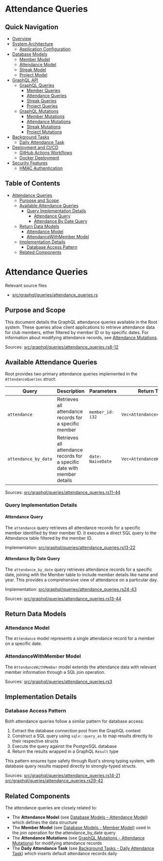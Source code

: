 # Attendance Queries

## Quick Navigation

- [Overview](1-overview.md)
- [System Architecture](2-system-architecture.md)
  - [Application Configuration](2.1-application-configuration.md)
- [Database Models](3-database-models.md)
  - [Member Model](3.1-member-model.md)
  - [Attendance Model](3.2-attendance-model.md)
  - [Streak Model](3.3-streak-model.md)
  - [Project Model](3.4-project-model.md)
- [GraphQL API](4-graphql-api.md)
  - [GraphQL Queries](4.1-graphql-queries.md)
    - [Member Queries](4.1.1-member-queries.md)
    - [Attendance Queries](4.1.2-attendance-queries.md)
    - [Streak Queries](4.1.3-streak-queries.md)
    - [Project Queries](4.1.4-project-queries.md)
  - [GraphQL Mutations](4.2-graphql-mutations.md)
    - [Member Mutations](4.2.1-member-mutations.md)
    - [Attendance Mutations](4.2.2-attendance-mutations.md)
    - [Streak Mutations](4.2.3-streak-mutations.md)
    - [Project Mutations](4.2.4-project-mutations.md)
- [Background Tasks](5-background-tasks.md)
  - [Daily Attendance Task](5.1-daily-attendance-task.md)
- [Deployment and CI/CD](6-deployment-and-cicd.md)
  - [GitHub Actions Workflows](6.1-github-actions-workflows.md)
  - [Docker Deployment](6.2-docker-deployment.md)
- [Security Features](7-security-features.md)
  - [HMAC Authentication](7.1-hmac-authentication.md)

## Table of Contents

- [Attendance Queries](#attendance-queries)
  - [Purpose and Scope](#purpose-and-scope)
  - [Available Attendance Queries](#available-attendance-queries)
    - [Query Implementation Details](#query-implementation-details)
      - [Attendance Query](#attendance-query)
      - [Attendance By Date Query](#attendance-by-date-query)
  - [Return Data Models](#return-data-models)
    - [Attendance Model](#attendance-model)
    - [AttendanceWithMember Model](#attendancewithmember-model)
  - [Implementation Details](#implementation-details)
    - [Database Access Pattern](#database-access-pattern)
  - [Related Components](#related-components)

# Attendance Queries

Relevant source files

* [src/graphql/queries/attendance\_queries.rs](https://github.com/amfoss/root/blob/2b58803d/src/graphql/queries/attendance_queries.rs)

## Purpose and Scope

This document details the GraphQL attendance queries available in the Root system. These queries allow client applications to retrieve attendance data for club members, either filtered by member ID or by specific dates. For information about modifying attendance records, see [Attendance Mutations](/amfoss/root/4.2.2-attendance-mutations).

Sources: [src/graphql/queries/attendance\_queries.rs8-12](https://github.com/amfoss/root/blob/2b58803d/src/graphql/queries/attendance_queries.rs#L8-L12)

## Available Attendance Queries

Root provides two primary attendance queries implemented in the `AttendanceQueries` struct:

| Query | Description | Parameters | Return Type |
| --- | --- | --- | --- |
| `attendance` | Retrieves all attendance records for a specific member | `member_id: i32` | `Vec<Attendance>` |
| `attendance_by_date` | Retrieves all attendance records for a specific date with member details | `date: NaiveDate` | `Vec<AttendanceWithMember>` |

Sources: [src/graphql/queries/attendance\_queries.rs11-44](https://github.com/amfoss/root/blob/2b58803d/src/graphql/queries/attendance_queries.rs#L11-L44)

### Query Implementation Details

#### Attendance Query

The `attendance` query retrieves all attendance records for a specific member identified by their member ID. It executes a direct SQL query to the Attendance table filtered by the member ID.

Implementation:
[src/graphql/queries/attendance\_queries.rs13-22](https://github.com/amfoss/root/blob/2b58803d/src/graphql/queries/attendance_queries.rs#L13-L22)

#### Attendance By Date Query

The `attendance_by_date` query retrieves attendance records for a specific date, joining with the Member table to include member details like name and year. This provides a comprehensive view of attendance on a particular day.

Implementation:
[src/graphql/queries/attendance\_queries.rs24-43](https://github.com/amfoss/root/blob/2b58803d/src/graphql/queries/attendance_queries.rs#L24-L43)

Sources: [src/graphql/queries/attendance\_queries.rs13-44](https://github.com/amfoss/root/blob/2b58803d/src/graphql/queries/attendance_queries.rs#L13-L44)


## Return Data Models

### Attendance Model

The `Attendance` model represents a single attendance record for a member on a specific date.

### AttendanceWithMember Model

The `AttendanceWithMember` model extends the attendance data with relevant member information through a SQL join operation.

Sources: [src/graphql/queries/attendance\_queries.rs3](https://github.com/amfoss/root/blob/2b58803d/src/graphql/queries/attendance_queries.rs#L3-L3)



## Implementation Details

### Database Access Pattern

Both attendance queries follow a similar pattern for database access:

1. Extract the database connection pool from the GraphQL context
2. Construct a SQL query using `sqlx::query_as` to map results directly to their respective structs
3. Execute the query against the PostgreSQL database
4. Return the results wrapped in a GraphQL `Result` type

This pattern ensures type safety through Rust's strong typing system, with database query results mapped directly to strongly-typed structs.

Sources: [src/graphql/queries/attendance\_queries.rs14-21](https://github.com/amfoss/root/blob/2b58803d/src/graphql/queries/attendance_queries.rs#L14-L21) [src/graphql/queries/attendance\_queries.rs29-42](https://github.com/amfoss/root/blob/2b58803d/src/graphql/queries/attendance_queries.rs#L29-L42)

## Related Components

The attendance queries are closely related to:

* The **Attendance Model** (see [Database Models - Attendance Model](/amfoss/root/3.2-attendance-model)) which defines the data structure
* The **Member Model** (see [Database Models - Member Model](/amfoss/root/3.1-member-model)) used in the join operation for the attendance\_by\_date query
* The **Attendance Mutations** (see [GraphQL Mutations - Attendance Mutations](/amfoss/root/4.2.2-attendance-mutations)) for modifying attendance records
* The **Daily Attendance Task** (see [Background Tasks - Daily Attendance Task](/amfoss/root/5.1-daily-attendance-task)) which inserts default attendance records daily